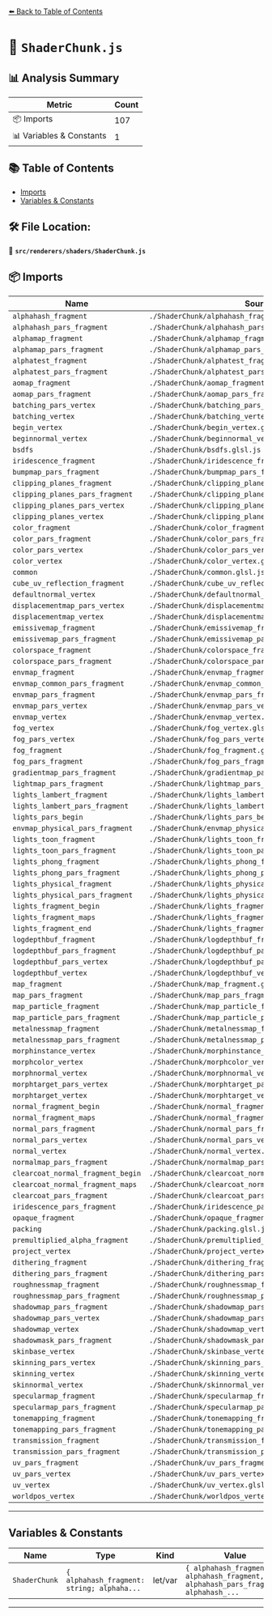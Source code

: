 [⬅️ Back to Table of Contents](../../../index.md)

# 📄 `ShaderChunk.js`

## 📊 Analysis Summary

| Metric | Count |
|--------|-------|
| 📦 Imports | 107 |
| 📊 Variables & Constants | 1 |

## 📚 Table of Contents

- [Imports](#imports)
- [Variables & Constants](#variables-constants)

## 🛠️ File Location:
📂 **`src/renderers/shaders/ShaderChunk.js`**

## 📦 Imports

| Name | Source |
|------|--------|
| `alphahash_fragment` | `./ShaderChunk/alphahash_fragment.glsl.js` |
| `alphahash_pars_fragment` | `./ShaderChunk/alphahash_pars_fragment.glsl.js` |
| `alphamap_fragment` | `./ShaderChunk/alphamap_fragment.glsl.js` |
| `alphamap_pars_fragment` | `./ShaderChunk/alphamap_pars_fragment.glsl.js` |
| `alphatest_fragment` | `./ShaderChunk/alphatest_fragment.glsl.js` |
| `alphatest_pars_fragment` | `./ShaderChunk/alphatest_pars_fragment.glsl.js` |
| `aomap_fragment` | `./ShaderChunk/aomap_fragment.glsl.js` |
| `aomap_pars_fragment` | `./ShaderChunk/aomap_pars_fragment.glsl.js` |
| `batching_pars_vertex` | `./ShaderChunk/batching_pars_vertex.glsl.js` |
| `batching_vertex` | `./ShaderChunk/batching_vertex.glsl.js` |
| `begin_vertex` | `./ShaderChunk/begin_vertex.glsl.js` |
| `beginnormal_vertex` | `./ShaderChunk/beginnormal_vertex.glsl.js` |
| `bsdfs` | `./ShaderChunk/bsdfs.glsl.js` |
| `iridescence_fragment` | `./ShaderChunk/iridescence_fragment.glsl.js` |
| `bumpmap_pars_fragment` | `./ShaderChunk/bumpmap_pars_fragment.glsl.js` |
| `clipping_planes_fragment` | `./ShaderChunk/clipping_planes_fragment.glsl.js` |
| `clipping_planes_pars_fragment` | `./ShaderChunk/clipping_planes_pars_fragment.glsl.js` |
| `clipping_planes_pars_vertex` | `./ShaderChunk/clipping_planes_pars_vertex.glsl.js` |
| `clipping_planes_vertex` | `./ShaderChunk/clipping_planes_vertex.glsl.js` |
| `color_fragment` | `./ShaderChunk/color_fragment.glsl.js` |
| `color_pars_fragment` | `./ShaderChunk/color_pars_fragment.glsl.js` |
| `color_pars_vertex` | `./ShaderChunk/color_pars_vertex.glsl.js` |
| `color_vertex` | `./ShaderChunk/color_vertex.glsl.js` |
| `common` | `./ShaderChunk/common.glsl.js` |
| `cube_uv_reflection_fragment` | `./ShaderChunk/cube_uv_reflection_fragment.glsl.js` |
| `defaultnormal_vertex` | `./ShaderChunk/defaultnormal_vertex.glsl.js` |
| `displacementmap_pars_vertex` | `./ShaderChunk/displacementmap_pars_vertex.glsl.js` |
| `displacementmap_vertex` | `./ShaderChunk/displacementmap_vertex.glsl.js` |
| `emissivemap_fragment` | `./ShaderChunk/emissivemap_fragment.glsl.js` |
| `emissivemap_pars_fragment` | `./ShaderChunk/emissivemap_pars_fragment.glsl.js` |
| `colorspace_fragment` | `./ShaderChunk/colorspace_fragment.glsl.js` |
| `colorspace_pars_fragment` | `./ShaderChunk/colorspace_pars_fragment.glsl.js` |
| `envmap_fragment` | `./ShaderChunk/envmap_fragment.glsl.js` |
| `envmap_common_pars_fragment` | `./ShaderChunk/envmap_common_pars_fragment.glsl.js` |
| `envmap_pars_fragment` | `./ShaderChunk/envmap_pars_fragment.glsl.js` |
| `envmap_pars_vertex` | `./ShaderChunk/envmap_pars_vertex.glsl.js` |
| `envmap_vertex` | `./ShaderChunk/envmap_vertex.glsl.js` |
| `fog_vertex` | `./ShaderChunk/fog_vertex.glsl.js` |
| `fog_pars_vertex` | `./ShaderChunk/fog_pars_vertex.glsl.js` |
| `fog_fragment` | `./ShaderChunk/fog_fragment.glsl.js` |
| `fog_pars_fragment` | `./ShaderChunk/fog_pars_fragment.glsl.js` |
| `gradientmap_pars_fragment` | `./ShaderChunk/gradientmap_pars_fragment.glsl.js` |
| `lightmap_pars_fragment` | `./ShaderChunk/lightmap_pars_fragment.glsl.js` |
| `lights_lambert_fragment` | `./ShaderChunk/lights_lambert_fragment.glsl.js` |
| `lights_lambert_pars_fragment` | `./ShaderChunk/lights_lambert_pars_fragment.glsl.js` |
| `lights_pars_begin` | `./ShaderChunk/lights_pars_begin.glsl.js` |
| `envmap_physical_pars_fragment` | `./ShaderChunk/envmap_physical_pars_fragment.glsl.js` |
| `lights_toon_fragment` | `./ShaderChunk/lights_toon_fragment.glsl.js` |
| `lights_toon_pars_fragment` | `./ShaderChunk/lights_toon_pars_fragment.glsl.js` |
| `lights_phong_fragment` | `./ShaderChunk/lights_phong_fragment.glsl.js` |
| `lights_phong_pars_fragment` | `./ShaderChunk/lights_phong_pars_fragment.glsl.js` |
| `lights_physical_fragment` | `./ShaderChunk/lights_physical_fragment.glsl.js` |
| `lights_physical_pars_fragment` | `./ShaderChunk/lights_physical_pars_fragment.glsl.js` |
| `lights_fragment_begin` | `./ShaderChunk/lights_fragment_begin.glsl.js` |
| `lights_fragment_maps` | `./ShaderChunk/lights_fragment_maps.glsl.js` |
| `lights_fragment_end` | `./ShaderChunk/lights_fragment_end.glsl.js` |
| `logdepthbuf_fragment` | `./ShaderChunk/logdepthbuf_fragment.glsl.js` |
| `logdepthbuf_pars_fragment` | `./ShaderChunk/logdepthbuf_pars_fragment.glsl.js` |
| `logdepthbuf_pars_vertex` | `./ShaderChunk/logdepthbuf_pars_vertex.glsl.js` |
| `logdepthbuf_vertex` | `./ShaderChunk/logdepthbuf_vertex.glsl.js` |
| `map_fragment` | `./ShaderChunk/map_fragment.glsl.js` |
| `map_pars_fragment` | `./ShaderChunk/map_pars_fragment.glsl.js` |
| `map_particle_fragment` | `./ShaderChunk/map_particle_fragment.glsl.js` |
| `map_particle_pars_fragment` | `./ShaderChunk/map_particle_pars_fragment.glsl.js` |
| `metalnessmap_fragment` | `./ShaderChunk/metalnessmap_fragment.glsl.js` |
| `metalnessmap_pars_fragment` | `./ShaderChunk/metalnessmap_pars_fragment.glsl.js` |
| `morphinstance_vertex` | `./ShaderChunk/morphinstance_vertex.glsl.js` |
| `morphcolor_vertex` | `./ShaderChunk/morphcolor_vertex.glsl.js` |
| `morphnormal_vertex` | `./ShaderChunk/morphnormal_vertex.glsl.js` |
| `morphtarget_pars_vertex` | `./ShaderChunk/morphtarget_pars_vertex.glsl.js` |
| `morphtarget_vertex` | `./ShaderChunk/morphtarget_vertex.glsl.js` |
| `normal_fragment_begin` | `./ShaderChunk/normal_fragment_begin.glsl.js` |
| `normal_fragment_maps` | `./ShaderChunk/normal_fragment_maps.glsl.js` |
| `normal_pars_fragment` | `./ShaderChunk/normal_pars_fragment.glsl.js` |
| `normal_pars_vertex` | `./ShaderChunk/normal_pars_vertex.glsl.js` |
| `normal_vertex` | `./ShaderChunk/normal_vertex.glsl.js` |
| `normalmap_pars_fragment` | `./ShaderChunk/normalmap_pars_fragment.glsl.js` |
| `clearcoat_normal_fragment_begin` | `./ShaderChunk/clearcoat_normal_fragment_begin.glsl.js` |
| `clearcoat_normal_fragment_maps` | `./ShaderChunk/clearcoat_normal_fragment_maps.glsl.js` |
| `clearcoat_pars_fragment` | `./ShaderChunk/clearcoat_pars_fragment.glsl.js` |
| `iridescence_pars_fragment` | `./ShaderChunk/iridescence_pars_fragment.glsl.js` |
| `opaque_fragment` | `./ShaderChunk/opaque_fragment.glsl.js` |
| `packing` | `./ShaderChunk/packing.glsl.js` |
| `premultiplied_alpha_fragment` | `./ShaderChunk/premultiplied_alpha_fragment.glsl.js` |
| `project_vertex` | `./ShaderChunk/project_vertex.glsl.js` |
| `dithering_fragment` | `./ShaderChunk/dithering_fragment.glsl.js` |
| `dithering_pars_fragment` | `./ShaderChunk/dithering_pars_fragment.glsl.js` |
| `roughnessmap_fragment` | `./ShaderChunk/roughnessmap_fragment.glsl.js` |
| `roughnessmap_pars_fragment` | `./ShaderChunk/roughnessmap_pars_fragment.glsl.js` |
| `shadowmap_pars_fragment` | `./ShaderChunk/shadowmap_pars_fragment.glsl.js` |
| `shadowmap_pars_vertex` | `./ShaderChunk/shadowmap_pars_vertex.glsl.js` |
| `shadowmap_vertex` | `./ShaderChunk/shadowmap_vertex.glsl.js` |
| `shadowmask_pars_fragment` | `./ShaderChunk/shadowmask_pars_fragment.glsl.js` |
| `skinbase_vertex` | `./ShaderChunk/skinbase_vertex.glsl.js` |
| `skinning_pars_vertex` | `./ShaderChunk/skinning_pars_vertex.glsl.js` |
| `skinning_vertex` | `./ShaderChunk/skinning_vertex.glsl.js` |
| `skinnormal_vertex` | `./ShaderChunk/skinnormal_vertex.glsl.js` |
| `specularmap_fragment` | `./ShaderChunk/specularmap_fragment.glsl.js` |
| `specularmap_pars_fragment` | `./ShaderChunk/specularmap_pars_fragment.glsl.js` |
| `tonemapping_fragment` | `./ShaderChunk/tonemapping_fragment.glsl.js` |
| `tonemapping_pars_fragment` | `./ShaderChunk/tonemapping_pars_fragment.glsl.js` |
| `transmission_fragment` | `./ShaderChunk/transmission_fragment.glsl.js` |
| `transmission_pars_fragment` | `./ShaderChunk/transmission_pars_fragment.glsl.js` |
| `uv_pars_fragment` | `./ShaderChunk/uv_pars_fragment.glsl.js` |
| `uv_pars_vertex` | `./ShaderChunk/uv_pars_vertex.glsl.js` |
| `uv_vertex` | `./ShaderChunk/uv_vertex.glsl.js` |
| `worldpos_vertex` | `./ShaderChunk/worldpos_vertex.glsl.js` |


---

## Variables & Constants

| Name | Type | Kind | Value | Exported |
|------|------|------|-------|----------|
| `ShaderChunk` | `{ alphahash_fragment: string; alphaha...` | let/var | `{ alphahash_fragment: alphahash_fragment, alphahash_pars_fragment: alphahash_...` | ✓ |


---